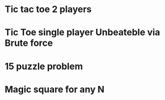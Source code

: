 # Tic tac toe 2 players
# Tic Toe single player Unbeateble via Brute force
# 15 puzzle problem
# Magic square for any N
